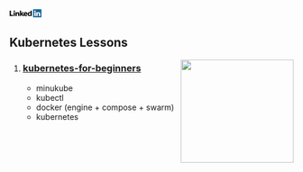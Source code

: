 [![LinkedIn](https://github.com/vivekyad4v/public-images/raw/master/generic/LinkedIn-vivekyad4v.png)](https://www.linkedin.com/in/vivekyad4v/)

## Kubernetes Lessons 

<a href="https://github.com/vivekyad4v?tab=followers"><img align="right" width="200" height="183" src="https://s3.amazonaws.com/github/ribbons/forkme_left_green_007200.png" /></a>

1. ### [kubernetes-for-beginners](https://github.com/vivekyad4v/kubernetes/tree/master/kubernetes-for-beginners "Heading link")
   * minukube
   * kubectl
   * docker (engine + compose + swarm)
   * kubernetes
  

